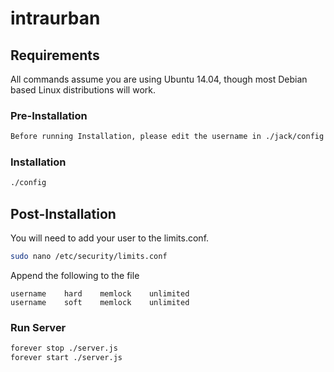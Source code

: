 # intraurban

## Requirements

All commands assume you are using Ubuntu 14.04, though most Debian based Linux distributions will work.

### Pre-Installation
```bash
Before running Installation, please edit the username in ./jack/config
```
### Installation
```bash
./config
```
## Post-Installation
You will need to add your user to the limits.conf.
```bash
sudo nano /etc/security/limits.conf
```

Append the following to the file

	username    hard    memlock    unlimited
	username    soft    memlock    unlimited

### Run Server
```bash
forever stop ./server.js
forever start ./server.js
```